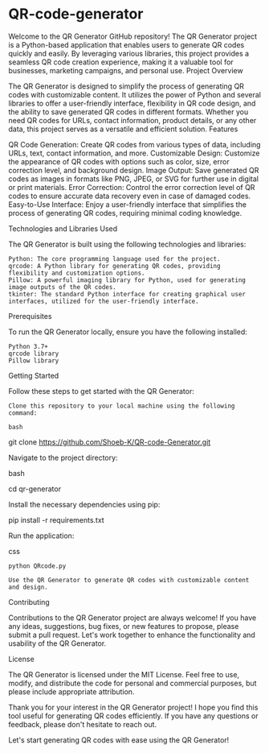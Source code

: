 # QR-code-generator
 
Welcome to the QR Generator GitHub repository! The QR Generator project is a Python-based application that enables users to generate QR codes quickly and easily. By leveraging various libraries, this project provides a seamless QR code creation experience, making it a valuable tool for businesses, marketing campaigns, and personal use.
Project Overview

The QR Generator is designed to simplify the process of generating QR codes with customizable content. It utilizes the power of Python and several libraries to offer a user-friendly interface, flexibility in QR code design, and the ability to save generated QR codes in different formats. Whether you need QR codes for URLs, contact information, product details, or any other data, this project serves as a versatile and efficient solution.
Features

QR Code Generation: Create QR codes from various types of data, including URLs, text, contact information, and more.
Customizable Design: Customize the appearance of QR codes with options such as color, size, error correction level, and background design.
Image Output: Save generated QR codes as images in formats like PNG, JPEG, or SVG for further use in digital or print materials.
Error Correction: Control the error correction level of QR codes to ensure accurate data recovery even in case of damaged codes.
Easy-to-Use Interface: Enjoy a user-friendly interface that simplifies the process of generating QR codes, requiring minimal coding knowledge.

Technologies and Libraries Used

The QR Generator is built using the following technologies and libraries:

    Python: The core programming language used for the project.
    qrcode: A Python library for generating QR codes, providing flexibility and customization options.
    Pillow: A powerful imaging library for Python, used for generating image outputs of the QR codes.
    tkinter: The standard Python interface for creating graphical user interfaces, utilized for the user-friendly interface.

Prerequisites

To run the QR Generator locally, ensure you have the following installed:

    Python 3.7+
    qrcode library
    Pillow library

Getting Started

Follow these steps to get started with the QR Generator:

    Clone this repository to your local machine using the following command:

    bash

git clone https://github.com/Shoeb-K/QR-code-Generator.git

Navigate to the project directory:

bash

cd qr-generator

Install the necessary dependencies using pip:

pip install -r requirements.txt

Run the application:

css

    python QRcode.py

    Use the QR Generator to generate QR codes with customizable content and design.

Contributing

Contributions to the QR Generator project are always welcome! If you have any ideas, suggestions, bug fixes, or new features to propose, please submit a pull request. Let's work together to enhance the functionality and usability of the QR Generator.

License

The QR Generator is licensed under the MIT License. Feel free to use, modify, and distribute the code for personal and commercial purposes, but please include appropriate attribution.

Thank you for your interest in the QR Generator project! I hope you find this tool useful for generating QR codes efficiently. If you have any questions or feedback, please don't hesitate to reach out.

Let's start generating QR codes with ease using the QR Generator!
